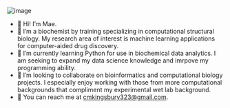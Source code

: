![image](https://user-images.githubusercontent.com/91640554/165887049-72b63617-05b3-45ea-9f08-6872b6e4903b.png)

- 🌸 Hi! I’m Mae.
- 🌸 I’m a biochemist by training specializing in computational structural biology. My research area of interest is machine learning applications for computer-aided drug discovery.
- 🌸 I’m currently learning Python for use in biochemical data analytics. I am seeking to expand my data science knowledge and imrpove my programming ability.
- 🌸 I’m looking to collaborate on bioinformatics and computational biology projects. I especially enjoy working with those from more computational backgrounds that compliment my experimental wet lab background.
- 🌸 You can reach me at cmkingsbury323@gmail.com.

<!---
cmk323/cmk323 is a ✨ special ✨ repository because its `README.md` (this file) appears on your GitHub profile.
You can click the Preview link to take a look at your changes.
--->
